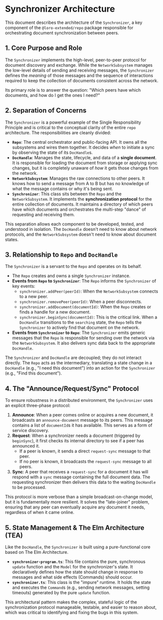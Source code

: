 # Synchronizer Architecture

This document describes the architecture of the `Synchronizer`, a key component of the `@loro-extended/repo` package responsible for orchestrating document synchronization between peers.

## 1. Core Purpose and Role

The `Synchronizer` implements the high-level, peer-to-peer protocol for document discovery and exchange. While the `NetworkSubsystem` manages the low-level details of sending and receiving messages, the `Synchronizer` defines the *meaning* of those messages and the sequence of interactions required to keep the collection of documents consistent across the network.

Its primary role is to answer the question: "Which peers have which documents, and how do I get the ones I need?"

## 2. Separation of Concerns

The `Synchronizer` is a powerful example of the Single Responsibility Principle and is critical to the conceptual clarity of the entire `repo` architecture. The responsibilities are cleanly divided:

- **`Repo`**: The central orchestrator and public-facing API. It owns all the subsystems and wires them together. It decides *when* to initiate a sync by observing the state of its `DocHandle`s.
- **`DocHandle`**: Manages the state, lifecycle, and data of a **single document**. It is responsible for loading the document from storage or applying sync changes, but it is completely unaware of *how* it gets those changes from the network.
- **`NetworkSubsystem`**: Manages the raw connections to other peers. It knows how to send a message from A to B but has no knowledge of what the message contains or why it's being sent.
- **`Synchronizer`**: This class sits between the `Repo` and the `NetworkSubsystem`. It implements the **synchronization protocol** for the entire collection of documents. It maintains a directory of which peers have which documents and orchestrates the multi-step "dance" of requesting and receiving them.

This separation allows each component to be developed, tested, and understood in isolation. The `DocHandle` doesn't need to know about network protocols, and the `NetworkSubsystem` doesn't need to know about document states.

## 3. Relationship to `Repo` and `DocHandle`

The `Synchronizer` is a servant to the `Repo` and operates on its behalf.

- The `Repo` creates and owns a single `Synchronizer` instance.
- **Events from `Repo` to `Synchronizer`**: The `Repo` informs the `Synchronizer` of key events:
    - `synchronizer.addPeer(peerId)`: When the `NetworkSubsystem` connects to a new peer.
    - `synchronizer.removePeer(peerId)`: When a peer disconnects.
    - `synchronizer.addDocument(documentId)`: When the `Repo` creates or finds a handle for a new document.
    - `synchronizer.beginSync(documentId)`: This is the critical link. When a `DocHandle` transitions to the `searching` state, the `Repo` tells the `Synchronizer` to actively find that document on the network.
- **Events from `Synchronizer` to `Repo`**: The `Synchronizer` emits generic messages that the `Repo` is responsible for sending over the network via the `NetworkSubsystem`. It also delivers sync data back to the appropriate `DocHandle`.

The `Synchronizer` and `DocHandle` are decoupled; they do not interact directly. The `Repo` acts as the intermediary, translating a state change in a `DocHandle` (e.g., "I need this document") into an action for the `Synchronizer` (e.g., "Find this document").

## 4. The "Announce/Request/Sync" Protocol

To ensure robustness in a distributed environment, the `Synchronizer` uses an explicit three-phase protocol:

1.  **Announce**: When a peer comes online or acquires a new document, it broadcasts an `announce-document` message to its peers. This message contains a list of `documentId`s it has available. This serves as a form of service discovery.
2.  **Request**: When a synchronizer needs a document (triggered by `beginSync`), it first checks its internal directory to see if a peer has announced it.
    - If a peer is known, it sends a direct `request-sync` message to that peer.
    - If no peer is known, it broadcasts the `request-sync` message to all peers.
3.  **Sync**: A peer that receives a `request-sync` for a document it has will respond with a `sync` message containing the full document data. The requesting synchronizer then delivers this data to the waiting `DocHandle` to be processed.

This protocol is more verbose than a simple broadcast-on-change model, but it is fundamentally more resilient. It solves the "late-joiner" problem, ensuring that any peer can eventually acquire any document it needs, regardless of when it came online.

## 5. State Management & The Elm Architecture (TEA)

Like the `DocHandle`, the `Synchronizer` is built using a pure-functional core based on The Elm Architecture.

- **`synchronizer-program.ts`**: This file contains the pure, synchronous `update` function and the `Model` for the synchronizer's state. It declaratively defines how the state should change in response to messages and what side effects (Commands) should occur.
- **`synchronizer.ts`**: This class is the "impure" runtime. It holds the state and executes the `Command`s (e.g., sending network messages, setting timeouts) generated by the pure `update` function.

This architectural pattern makes the complex, stateful logic of the synchronization protocol manageable, testable, and easier to reason about, which was critical to identifying and fixing the bugs in this system.